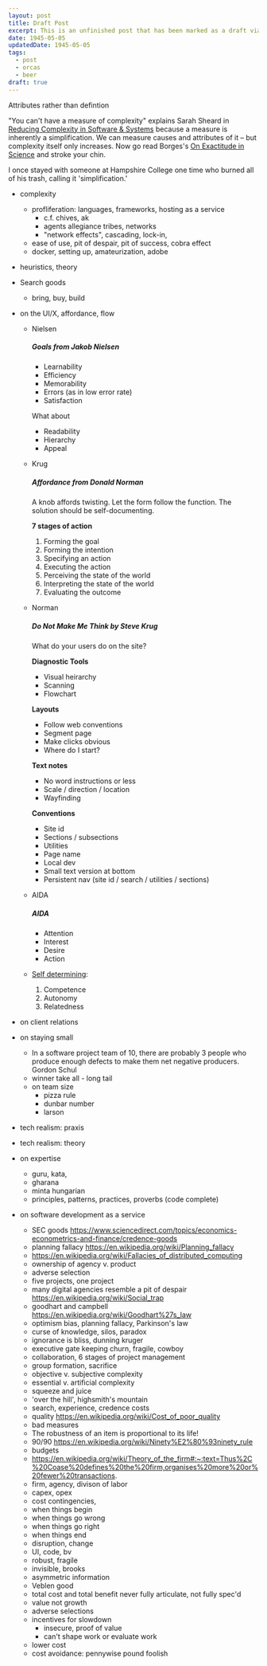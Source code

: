 ```yaml
---
layout: post
title: Draft Post
excerpt: This is an unfinished post that has been marked as a draft via front matter.
date: 1945-05-05
updatedDate: 1945-05-05
tags:
  - post
  - orcas
  - beer
draft: true
---
```




Attributes rather than defintion

"You can't have a measure of complexity" explains Sarah Sheard in [Reducing Complexity in Software & Systems](https://resources.sei.cmu.edu/library/asset-view.cfm?assetid=443886) because a measure is inherently a simplification. We can measure causes and attributes of it – but complexity itself only increases.  Now go read Borges's [On Exactitude in Science](https://en.wikipedia.org/wiki/On_Exactitude_in_Science) and stroke your chin.

I once stayed with someone at Hampshire College one time who burned all of his trash, calling it 'simplification.'



- complexity
    - profliferation: languages, frameworks, hosting as a service
        - c.f. chives, ak
        - agents allegiance tribes, networks
        - "network effects", cascading, lock-in, 
    - ease of use, pit of despair, pit of success, cobra effect
    - docker, setting up, amateurization, adobe

- heuristics, theory

- Search goods
    - bring, buy, build

- on the UI/X, affordance, flow
    - Nielsen
        ##### Goals from Jakob Nielsen
        - Learnability
        - Efficiency
        - Memorability
        - Errors (as in low error rate)
        - Satisfaction

        What about

        - Readability
        - Hierarchy
        - Appeal

    - Krug
        ##### Affordance from Donald Norman
        A knob affords twisting.  Let the form follow the function.  The solution should be self-documenting.

        **7 stages of action**

        1. Forming the goal
        2. Forming the intention
        3. Specifying an action
        4. Executing the action
        5. Perceiving the state of the world
        6. Interpreting the state of the world
        7. Evaluating the outcome

    - Norman
        ##### Do Not Make Me Think by Steve Krug

        What do your users do on the site?

        **Diagnostic Tools**

        - Visual heirarchy
        - Scanning
        - Flowchart

        **Layouts**

        - Follow web conventions
        - Segment page
        - Make clicks obvious
        - Where do I start?

        **Text notes**

        - No word instructions or less
        - Scale / direction / location
        - Wayfinding

        **Conventions**

        - Site id
        - Sections / subsections
        - Utilities
        - Page name
        - Local dev
        - Small text version at bottom
        - Persistent nav (site id / search / utilities / sections)
    - AIDA
        ##### AIDA
        - Attention
        - Interest
        - Desire
        - Action
    - [Self determining](http://en.wikipedia.org/wiki/Self-determination_theory):
        1. Competence
        1. Autonomy
        1. Relatedness



- on client relations
- on staying small
    - In a software project team of 10, there are probably 3 people who produce enough defects to make them net negative producers.  Gordon Schul
    - winner take all
            - long tail
    - on team size
        - pizza rule
        - dunbar number
        - larson
- tech realism: praxis
- tech realism: theory
- on expertise
    - guru, kata, 
    - gharana
    - minta hungarian
    - principles, patterns, practices, proverbs (code complete)
- on software development as a service
    - SEC goods https://www.sciencedirect.com/topics/economics-econometrics-and-finance/credence-goods
    - planning fallacy https://en.wikipedia.org/wiki/Planning_fallacy
    - https://en.wikipedia.org/wiki/Fallacies_of_distributed_computing
    - ownership of agency v. product
    - adverse selection
    - five projects, one project
    - many digital agencies resemble a pit of despair
        https://en.wikipedia.org/wiki/Social_trap
    - goodhart and campbell
        https://en.wikipedia.org/wiki/Goodhart%27s_law
    - optimism bias, planning fallacy, Parkinson's law
    - curse of knowledge, silos, paradox
    - ignorance is bliss, dunning kruger
    - executive gate keeping churn, fragile, cowboy
    - collaboration, 6 stages of project management
    - group formation, sacrifice
    - objective v. subjective complexity
    - essential v. artificial complexity
    - squeeze and juice
    - 'over the hill', highsmith's mountain
    - search, experience, credence costs
    - quality https://en.wikipedia.org/wiki/Cost_of_poor_quality
    - bad measures
    - The robustness of an item is proportional to its life!
    - 90/90 https://en.wikipedia.org/wiki/Ninety%E2%80%93ninety_rule
    - budgets
    - https://en.wikipedia.org/wiki/Theory_of_the_firm#:~:text=Thus%2C%20Coase%20defines%20the%20firm,organises%20more%20or%20fewer%20transactions.
    - firm, agency, divison of labor
    - capex, opex
    - cost contingencies, 
    - when things begin
    - when things go wrong
    - when things go right
    - when things end
    - disruption, change
    - UI, code, bv
    - robust, fragile
    - invisible, brooks
    - asymmetric information
    - Veblen good
    - total cost and total benefit never fully articulate, not fully spec'd
    - value not growth
    - adverse selections
    - incentives for slowdown
        - insecure, proof of value
        - can't shape work or evaluate work
    - lower cost
    - cost avoidance: pennywise pound foolish
